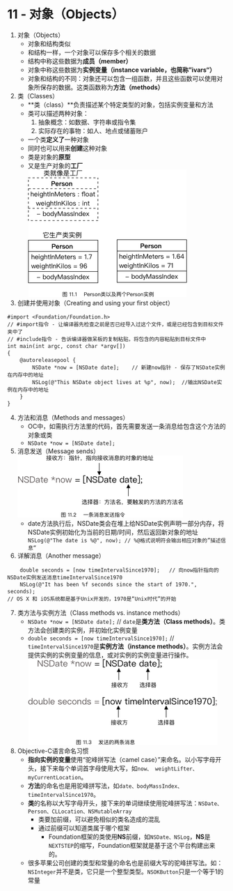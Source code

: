 # 11 - 对象（Objects）
1. 对象（Objects）
	* 对象和结构类似
	* 和结构一样，一个对象可以保存多个相关的数据
	* 结构中称这些数据为**成员（member）**
	* 对象中称这些数据为**实例变量（instance variable，也简称”ivars“）**
	* 对象和结构的不同：对象还可以包含一组函数，并且这些函数可以使用对象所保存的数据。这类函数称为**方法（methods）**
2. 类（Classes）
	* **类（class）**负责描述某个特定类型的对象，包括实例变量和方法
	* 类可以描述两种对象：
		1. 抽象概念：如数据、字符串或指令集
		2. 实际存在的事物：如人、地点或储蓄账户
	* 一个类**定义了**一种对象
	* 同时也可以用来**创建**这种对象
	* 类是对象的**原型**
	* 又是生产对象的**工厂**  
	![image](https://github.com/muyanbiao/Objective-C/blob/master/chapter11/Resources/objects1.png)
3. 创建并使用对象（Creating and using your first object）
```
#import <Foundation/Foundation.h>
// #import指令 - 让编译器先检查之前是否已经导入过这个文件，或是已经包含到目标文件夹中了
// #include指令 - 告诉编译器做呆板的复制粘贴，将包含的内容粘贴到目标文件中
int main(int argc, const char *argv[])
{
	@autoreleasepool {
		NSDate *now = [NSDate date];	// 新建now指针 - 保存了NSDate实例在内存中的地址
		NSLog(@"This NSDate object lives at %p", now);	//输出NSDate实例在内存中的地址
	}
}
```
4. 方法和消息（Methods and messages）
	* OC中，如需执行方法里的代码，首先需要发送一条消息给包含这个方法的对象或类
	* `NSDate *now = [NSDate date];`
5. 消息发送（Message sends）  
![image](https://github.com/muyanbiao/Objective-C/blob/master/chapter11/Resources/objects2.png)
	* date方法执行后，NSDate类会在堆上给NSDate实例声明一部分内存，将NSDate实例初始化为当前的日期/时间，然后返回新对象的地址
`NSLog(@"The date is %@", now); // %@格式说明符会输出相应对象的”描述信息“`
6. 详解消息（Another message）
```
	double seconds = [now timeIntervalSince1970];	// 向now指针指向的NSDate实例发送消息timeIntervalSince1970
	NSLog(@"It has been %f seconds since the start of 1970.", seconds);
// OS X 和 iOS系统都是基于Unix开发的，1970是“Unix时代”的开始
```
7. 类方法与实例方法（Class methods vs. instance methods）
	* `NSDate *now = [NSDate date];`	// `date`是**类方法（Class methods）**。类方法会创建类的实例，并初始化实例变量
	* `double seconds = [now timeIntervalSince1970];`	// `timeIntervalSince1970`是**实例方法（instance methods）**。实例方法会提供实例的实例变量的信息，或对实例的实例变量进行操作。  
	![image](https://github.com/muyanbiao/Objective-C/blob/master/chapter11/Resources/objects3.png)
8. Objective-C语言命名习惯
	* **指向实例的变量**使用“驼峰拼写法（camel case）”来命名。以小写字母开头，接下来每个单词首字母使用大写，如`now、 weightLifter、 myCurrentLocation`。
	* **方法**的命名也是用驼峰拼写法，如`date、bodyMassIndex、timeIntervalSince1970`。
	* **类**的名称以大写字母开头，接下来的单词继续使用驼峰拼写法：`NSDate、Person、CLLocation、NSMutableArray`
		* 类要加前缀，可以避免相似的类名造成的混乱
		* 通过前缀可以知道类属于哪个框架
			* Foundation框架的类使用**NS**前缀，如`NSDate、NSLog`，**NS**是`NEXTSTEP`的缩写，Foundation框架就是基于这个平台构建出来的。
	* 很多苹果公司创建的类型和常量的命名也是前缀大写的驼峰拼写法。如：`NSInteger`并不是类，它只是一个整型类型。`NSOKButton`只是一个等于1的常量